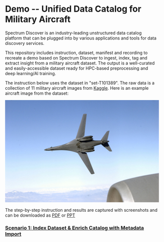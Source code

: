# Demo -- Unified Data Catalog for Military Aircraft


Spectrum Discover is an industry-leading unstructured data catalog platform that can be plugged into by various applications and tools for data discovery services. 


This repository includes instruction, dataset, manifest and recording to recreate a demo based on Spectrum Discover to ingest, index, tag and extract insight from a military aircraft dataset. The output is a well-curated and easily-accessible dataset ready for HPC-based preprocessing and deep learning/AI training. 


The instruction below uses the dataset in "set-T101389". The raw data is a collection of 11 military aircraft images from [Kaggle](https://www.kaggle.com/a2015003713/militaryaircraftdetectiondataset/version/29). Here is an example aircraft image from the dataset:

<img src=set-T101389/dataset/00b2add164cb42440a52064e390ea3d2.jpg>


The step-by-step instruction and results are captured with screenshots and can be downloaded as [PDF](set-T101389/recording/T101389-Scenario1-v20210920.pdf) or [PPT](set-T101389/recording/T101389-Scenario1-v20210920.pptx)



### [Scenario 1: Index Dataset & Enrich Catalog with Metadata Import](Scenario1.md)
